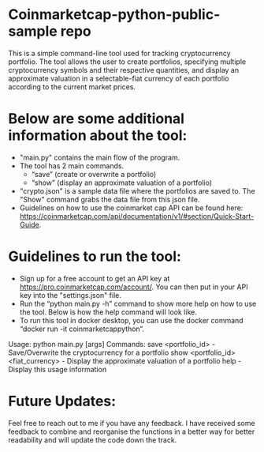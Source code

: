 # Coinmarketcap-python-public-sample repo
This is a simple command-line tool used for tracking cryptocurrency portfolio. 
The tool allows the user to create portfolios, specifying multiple cryptocurrency symbols and their respective quantities, and display an approximate valuation in a selectable-fiat currency of each portfolio according to the current market prices.

# Below are some additional information about the tool:
- "main.py" contains the main flow of the program.
- The tool has 2 main commands.
    - “save” (create or overwrite a portfolio)
    - “show” (display an approximate valuation of a portfolio)
- "crypto.json" is a sample data file where the portfolios are saved to. The "Show" command grabs the data file from this json file. 
- Guidelines on how to use the coinmarket cap API can be found here: https://coinmarketcap.com/api/documentation/v1/#section/Quick-Start-Guide.

# Guidelines to run the tool:
- Sign up for a free account to get an API key at https://pro.coinmarketcap.com/account/. You can then put in your API key into the "settings.json" file. 
- Run the “python main.py -h” command to show more help on how to use the tool. Below is how the help command will look like. 
- To run this tool in docker desktop, you can use the docker command “docker run -it coinmarketcappython”.

Usage: python main.py <command> [args]
Commands:
save <portfolio_id> <Crypto Symbol=Units,Crypto Symbol=Units,...> - Save/Overwrite the cryptocurrency for a portfolio
show <portfolio_id> <fiat_currency> - Display the approximate valuation of a portfolio
help - Display this usage information

# Future Updates: 
Feel free to reach out to me if you have any feedback. I have received some feedback to combine and reorganise the functions in a better way for better readability and will update the code down the track. 